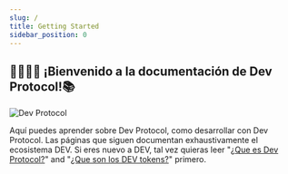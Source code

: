 ```yaml
---
slug: /
title: Getting Started
sidebar_position: 0
---
```


## 🧑‍💻👩‍💻 ¡Bienvenido a la documentación de Dev Protocol!📚

![Dev Protocol](/img/devprotocol-logo.png)

Aquí puedes aprender sobre Dev Protocol, como desarrollar con Dev Protocol.
Las páginas que siguen documentan exhaustivamente el ecosistema DEV.
Si eres nuevo a DEV, tal vez quieras leer "[¿Que es Dev Protocol?](./concepts/what-is-devprotocol.md)" and "[¿Que son los DEV tokens?](./concepts/devtoken.md)" primero.
